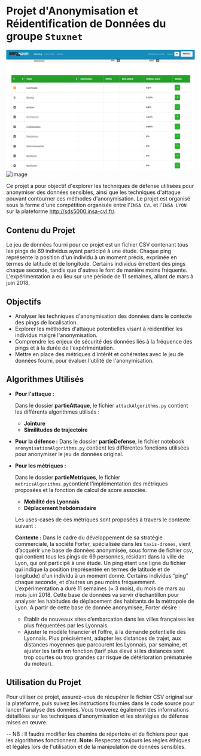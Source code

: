# Projet d'Anonymisation et Réidentification de Données du groupe `Stuxnet`
![image](attackRanks.png)
![image](https://github.com/TheFiresword/school-4A-Anonymisation/assets/109469684/ffdeb215-b951-4f58-99a1-635abc268b2b)


Ce projet a pour objectif d'explorer les techniques de défense utilisées pour anonymiser des données sensibles, ainsi que les techniques d'attaque pouvant contourner ces méthodes d'anonymisation. Le projet est organisé sous la forme d'une compétition organisée entre l'`INSA CVL` et l'`INSA LYON` sur la plateforme http://sds5000.insa-cvl.fr/.

## Contenu du Projet

Le jeu de données fourni pour ce projet est un fichier CSV contenant tous les pings de 69 individus ayant participé à une étude. Chaque ping représente la position d'un individu à un moment précis, exprimée en termes de latitude et de longitude. Certains individus émettent des pings chaque seconde, tandis que d'autres le font de manière moins fréquente. L'expérimentation a eu lieu sur une période de 11 semaines, allant de mars à juin 2018.

## Objectifs

- Analyser les techniques d'anonymisation des données dans le contexte des pings de localisation.
- Explorer les méthodes d'attaque potentielles visant à réidentifier les individus malgré l'anonymisation.
- Comprendre les enjeux de sécurité des données liés à la fréquence des pings et à la durée de l'expérimentation.
- Mettre en place des métriques d'intérêt et cohérentes avec le jeu de données fourni, pour évaluer l'utilité de l'anonymisation.

## Algorithmes Utilisés

- **Pour l'attaque :**
  
  Dans le dossier **partieAttaque**, le fichier `attackAlgorithms.py` contient les différents algorithmes utilisés :
    - **Jointure**
    - **Similitudes de trajectoire**

- **Pour la défense :**
  Dans le dossier **partieDefense**, le fichier notebook `anonymisationAlgorithms.py` contient les différentes fonctions utilisées pour anonymiser le jeu de données original.

- **Pour les métriques :**

  Dans le dossier **partieMetriques**, le fichier `metricsAlgorithms.py`contient l'implémentation des métriques proposées et la fonction de calcul de score associée.
   - **Mobilité des Lyonnais**
   - **Déplacement hebdomadaire**

  Les uses-cases de ces métriques sont proposées à travers le contexte suivant :

  **Contexte :** 
  Dans le cadre du développement de sa stratégie commerciale, la société Forter, spécialisée dans les `taxis-drones`,  vient d’acquérir une base de données anonymisée, sous forme de fichier csv, qui contient tous les pings de 69 personnes, résidant dans la ville de Lyon, qui ont participé à une étude. Un ping étant une ligne du fichier qui indique la position (représentée en termes de latitude et de longitude) d'un individu à un moment donné. Certains individus “ping” chaque seconde, et d’autres un peu moins  fréquemment. L’expérimentation a duré 11  semaines (≈ 3 mois), du mois de mars au mois juin 2018.
  Cette base de données va servir d’échantillon pour analyser les habitudes de déplacement des habitants de la métropole de Lyon.
  A partir de cette base de donnée anonymisée, Forter désire : 
  - Établir de nouveaux sites d’embarcation dans les villes françaises les plus fréquentées par les Lyonnais.
  - Ajuster le modèle financier et l’offre, à la demande potentielle des Lyonnais. Plus précisément, adapter les distances de trajet, aux distances moyennes que parcourent les Lyonnais, par semaine, et ajuster les tarifs en fonction (tarif plus élevé si les distances sont trop courtes ou trop grandes car risque de détérioration prématurée du moteur).


## Utilisation du Projet

Pour utiliser ce projet, assurez-vous de récupérer le fichier CSV original sur la plateforme, puis suivez les instructions fournies dans le code source pour lancer l'analyse des données. Vous trouverez également des informations détaillées sur les techniques d'anonymisation et les stratégies de défense mises en œuvre.

--
NB : Il faudra modifier les chemins de répertoire et de fichiers pour que les algorithmes fonctionnent.
**Note:** Respectez toujours les règles éthiques et légales lors de l'utilisation et de la manipulation de données sensibles.
